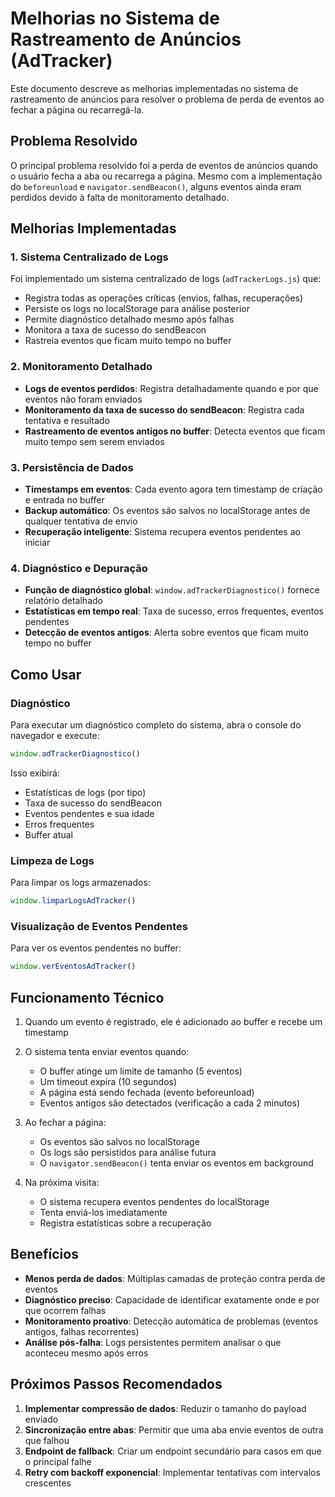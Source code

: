 # Melhorias no Sistema de Rastreamento de Anúncios (AdTracker)

Este documento descreve as melhorias implementadas no sistema de rastreamento de anúncios para resolver o problema de perda de eventos ao fechar a página ou recarregá-la.

## Problema Resolvido

O principal problema resolvido foi a perda de eventos de anúncios quando o usuário fecha a aba ou recarrega a página. Mesmo com a implementação do `beforeunload` e `navigator.sendBeacon()`, alguns eventos ainda eram perdidos devido à falta de monitoramento detalhado.

## Melhorias Implementadas

### 1. Sistema Centralizado de Logs

Foi implementado um sistema centralizado de logs (`adTrackerLogs.js`) que:

- Registra todas as operações críticas (envios, falhas, recuperações)
- Persiste os logs no localStorage para análise posterior
- Permite diagnóstico detalhado mesmo após falhas
- Monitora a taxa de sucesso do sendBeacon
- Rastreia eventos que ficam muito tempo no buffer

### 2. Monitoramento Detalhado

- **Logs de eventos perdidos**: Registra detalhadamente quando e por que eventos não foram enviados
- **Monitoramento da taxa de sucesso do sendBeacon**: Registra cada tentativa e resultado
- **Rastreamento de eventos antigos no buffer**: Detecta eventos que ficam muito tempo sem serem enviados

### 3. Persistência de Dados

- **Timestamps em eventos**: Cada evento agora tem timestamp de criação e entrada no buffer
- **Backup automático**: Os eventos são salvos no localStorage antes de qualquer tentativa de envio
- **Recuperação inteligente**: Sistema recupera eventos pendentes ao iniciar

### 4. Diagnóstico e Depuração

- **Função de diagnóstico global**: `window.adTrackerDiagnostico()` fornece relatório detalhado
- **Estatísticas em tempo real**: Taxa de sucesso, erros frequentes, eventos pendentes
- **Detecção de eventos antigos**: Alerta sobre eventos que ficam muito tempo no buffer

## Como Usar

### Diagnóstico

Para executar um diagnóstico completo do sistema, abra o console do navegador e execute:

```javascript
window.adTrackerDiagnostico()
```

Isso exibirá:
- Estatísticas de logs (por tipo)
- Taxa de sucesso do sendBeacon
- Eventos pendentes e sua idade
- Erros frequentes
- Buffer atual

### Limpeza de Logs

Para limpar os logs armazenados:

```javascript
window.limparLogsAdTracker()
```

### Visualização de Eventos Pendentes

Para ver os eventos pendentes no buffer:

```javascript
window.verEventosAdTracker()
```

## Funcionamento Técnico

1. Quando um evento é registrado, ele é adicionado ao buffer e recebe um timestamp
2. O sistema tenta enviar eventos quando:
   - O buffer atinge um limite de tamanho (5 eventos)
   - Um timeout expira (10 segundos)
   - A página está sendo fechada (evento beforeunload)
   - Eventos antigos são detectados (verificação a cada 2 minutos)

3. Ao fechar a página:
   - Os eventos são salvos no localStorage
   - Os logs são persistidos para análise futura
   - O `navigator.sendBeacon()` tenta enviar os eventos em background

4. Na próxima visita:
   - O sistema recupera eventos pendentes do localStorage
   - Tenta enviá-los imediatamente
   - Registra estatísticas sobre a recuperação

## Benefícios

- **Menos perda de dados**: Múltiplas camadas de proteção contra perda de eventos
- **Diagnóstico preciso**: Capacidade de identificar exatamente onde e por que ocorrem falhas
- **Monitoramento proativo**: Detecção automática de problemas (eventos antigos, falhas recorrentes)
- **Análise pós-falha**: Logs persistentes permitem analisar o que aconteceu mesmo após erros

## Próximos Passos Recomendados

1. **Implementar compressão de dados**: Reduzir o tamanho do payload enviado
2. **Sincronização entre abas**: Permitir que uma aba envie eventos de outra que falhou
3. **Endpoint de fallback**: Criar um endpoint secundário para casos em que o principal falhe
4. **Retry com backoff exponencial**: Implementar tentativas com intervalos crescentes 